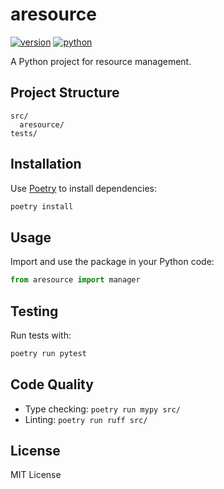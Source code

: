 # aresource

[![version]("https://img.shields.io/pypi/v/aresource?color=%2334D058&label=pypi%20package)](https://pypi.org/project/aresource/)
[![python]("https://img.shields.io/pypi/pyversions/aresource.svg?color=%2334D058)](https://pypi.org/project/aresource/)

A Python project for resource management.

## Project Structure

```
src/
  aresource/
tests/
```

## Installation

Use [Poetry](https://python-poetry.org/) to install dependencies:

```sh
poetry install
```

## Usage

Import and use the package in your Python code:

```python
from aresource import manager
```

## Testing

Run tests with:

```sh
poetry run pytest
```

## Code Quality

- Type checking: `poetry run mypy src/`
- Linting: `poetry run ruff src/`

## License

MIT License